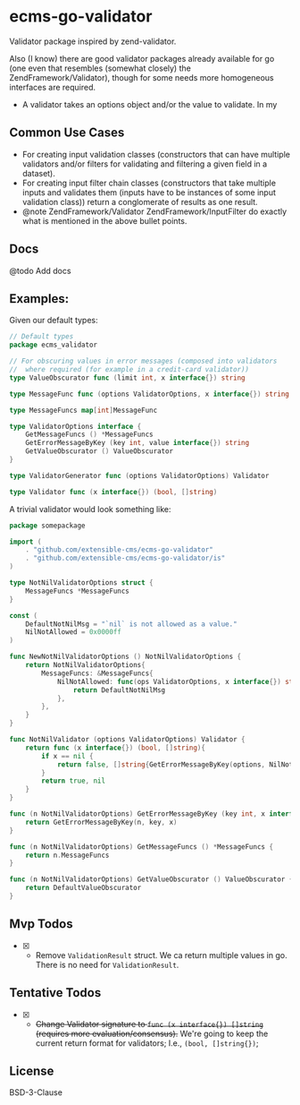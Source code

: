 # ecms-go-validator
Validator package inspired by zend-validator.

Also (I know) there are good validator packages already available for go (one even that resembles (somewhat closely) the ZendFramework/Validator), 
though for some needs more homogeneous interfaces are required.

- A validator takes an options object and/or the value to validate.
In my  

## Common Use Cases
- For creating input validation classes (constructors that can have multiple validators and/or filters for validating and filtering a given field in a dataset).
- For creating input filter chain classes (constructors that take multiple inputs 
and validates them (inputs have to be instances of some input validation class)) return a conglomerate of results as one result.
- @note ZendFramework/Validator ZendFramework/InputFilter do exactly what is mentioned
in the above bullet points. 
 
## Docs
@todo Add docs

## Examples:

Given our default types:
```go
// Default types
package ecms_validator

// For obscuring values in error messages (composed into validators 
//  where required (for example in a credit-card validator)) 
type ValueObscurator func (limit int, x interface{}) string

type MessageFunc func (options ValidatorOptions, x interface{}) string

type MessageFuncs map[int]MessageFunc

type ValidatorOptions interface {
	GetMessageFuncs () *MessageFuncs
	GetErrorMessageByKey (key int, value interface{}) string
	GetValueObscurator () ValueObscurator
}

type ValidatorGenerator func (options ValidatorOptions) Validator

type Validator func (x interface{}) (bool, []string)

```

A trivial validator would look something like:
```go
package somepackage

import (
	. "github.com/extensible-cms/ecms-go-validator"
	. "github.com/extensible-cms/ecms-go-validator/is"
)

type NotNilValidatorOptions struct {
	MessageFuncs *MessageFuncs
}

const (
	DefaultNotNilMsg = "`nil` is not allowed as a value."
	NilNotAllowed = 0x0000ff
)

func NewNotNilValidatorOptions () NotNilValidatorOptions {
	return NotNilValidatorOptions{
		MessageFuncs: &MessageFuncs{
			NilNotAllowed: func(ops ValidatorOptions, x interface{}) string {
				return DefaultNotNilMsg
			},
		},
	}
}

func NotNilValidator (options ValidatorOptions) Validator {
	return func (x interface{}) (bool, []string){
		if x == nil {
			return false, []string{GetErrorMessageByKey(options, NilNotAllowed, x)}
		}
		return true, nil
	}
}

func (n NotNilValidatorOptions) GetErrorMessageByKey (key int, x interface{}) string {
	return GetErrorMessageByKey(n, key, x)
}

func (n NotNilValidatorOptions) GetMessageFuncs () *MessageFuncs {
	return n.MessageFuncs
}

func (n NotNilValidatorOptions) GetValueObscurator () ValueObscurator {
	return DefaultValueObscurator
}

```

## Mvp Todos
- [x] - Remove `ValidationResult` struct.  We ca return multiple values in go.  There is no need for `ValidationResult`.

## Tentative Todos
- [X] - ~~Change Validator signature to `func (x interface{}) []string` (requires more evaluation/consensus).~~  We're going to keep the current return format for validators;  I.e., `(bool, []string{})`;

## License
BSD-3-Clause
